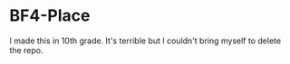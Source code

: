 # BF4-Place
I made this in 10th grade.  It's terrible but I couldn't bring myself to delete the repo.
